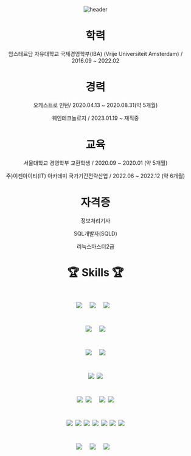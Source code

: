 <div align="center">

![header](https://capsule-render.vercel.app/api?type=waving&color=gradient&height=200&section=header&text=풀스택%20개발자를%20꿈꿉니다&fontSize=50&fontAlignY=34)
</br>
<h1>학력</h1>

암스테르담 자유대학교 국제경영학부(IBA) (Vrije Universiteit Amsterdam) / 2016.09 ~ 2022.02</p>

<h1>경력</h1>
오케스트로 인턴/ 2020.04.13 ~ 2020.08.31(약 5개월)</p>
웨인테크놀로지 / 2023.01.19 ~ 재직중</p>

<h1>교육</h1>
서울대학교 경영학부 교환학생 / 2020.09 ~ 2020.01 (약 5개월)</p>
주)이젠아이티(IT) 아카데미 국가기간전략산업 / 2022.06 ~ 2022.12 (약 6개월)</p>

<h1>자격증</h1>
정보처리기사</p>
SQL개발자(SQLD)</p>
리눅스마스터2급</p>

<h1>🏆 Skills 🏆<h1>

<!-- HTML -->
<img src="https://img.shields.io/badge/HTML5-E34F26?style=for-the-badge&logo=html5&logoColor=white"/> <!-- HTML5 -->
&nbsp;
<img src="https://img.shields.io/badge/CSS3-1572B6?style=for-the-badge&logo=css3&logoColor=white"/>   <!-- css3 -->
&nbsp;
<img src="https://img.shields.io/badge/Javascript-F7DF1E?style=for-the-badge&logo=javascript&logoColor=white"> <!-- Javascript -->
&nbsp;
</p>
  
<!--  JAVA -->
<img src="https://img.shields.io/badge/java-007396?style=for-the-badge&logo=java&logoColor=white">
&nbsp;
<img src="https://img.shields.io/badge/SPRING BOOT-brightgreen?style=for-the-badge&logo=springboot&logoColor=white">
</p>

<!-- php -->
<img src="https://img.shields.io/badge/php-777BB4?style=for-the-badge&logo=php&logoColor=white">
&nbsp;
<img src="https://img.shields.io/badge/laravel-FF2D20?style=for-the-badge&logo=laravel&logoColor=white">
</p>

<!-- 기타 -->
<img src="https://img.shields.io/badge/python-3776AB?style=for-the-badge&logo=python&logoColor=white">
<img src="https://img.shields.io/badge/c-A8B9CC?style=for-the-badge&logo=c&logoColor=white">
</p>

<!-- DB -->
<img src="https://img.shields.io/badge/oracle-F80000?style=for-the-badge&logo=oracle&logoColor=white">
<img src="https://img.shields.io/badge/MySQL-lightgrey?logo=mysql&style=for-the-badge&logoColor=white&labelColor=blue">
&nbsp;
<img src="https://img.shields.io/badge/postgreSql-lightgrey?logo=postgresql&style=for-the-badge&logoColor=white&labelColor=blue">
<img src="https://img.shields.io/badge/redis-DC382D?style=for-the-badge&logo=redis&logoColor=white">
</p>

<!-- 배포 -->
<img src="https://img.shields.io/badge/git-F05032?style=for-the-badge&logo=git&logoColor=white">
<img src="https://img.shields.io/badge/github-181717?style=for-the-badge&logo=github&logoColor=white">
<img src="https://img.shields.io/badge/gitea-609926?style=for-the-badge&logo=gitea&logoColor=white">
<img src="https://img.shields.io/badge/docker-2496ED?style=for-the-badge&logo=docker&logoColor=white">
<img src="https://img.shields.io/badge/jenkins-D24939?style=for-the-badge&logo=jenkins&logoColor=white">
<img src="https://img.shields.io/badge/ubuntu-E95420?style=for-the-badge&logo=ubuntu&logoColor=white">
<img src="https://img.shields.io/badge/ncloud-03C75A?style=for-the-badge&logo=ncloud&logoColor=white">
</p>

<!-- 협업툴 -->
<img src="https://img.shields.io/badge/Jira-0052CC?style=for-the-badge&logo=jira&logoColor=white">
&nbsp;
<img src="https://img.shields.io/badge/Slack-4A154B?style=for-the-badge&logo=slack&logoColor=white">
&nbsp;
<img src="https://img.shields.io/badge/Notion-000000?style=for-the-badge&logo=notion&logoColor=white">
&nbsp;

</br>
</div>
